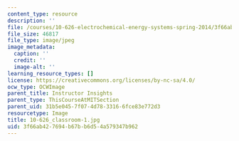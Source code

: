 ```yaml
---
content_type: resource
description: ''
file: /courses/10-626-electrochemical-energy-systems-spring-2014/3f66ab427694b67bb6d54a579347b962_10-626_classroom-1.jpg
file_size: 46817
file_type: image/jpeg
image_metadata:
  caption: ''
  credit: ''
  image-alt: ''
learning_resource_types: []
license: https://creativecommons.org/licenses/by-nc-sa/4.0/
ocw_type: OCWImage
parent_title: Instructor Insights
parent_type: ThisCourseAtMITSection
parent_uid: 31b5e045-7f07-4d78-3316-6fce83e772d3
resourcetype: Image
title: 10-626_classroom-1.jpg
uid: 3f66ab42-7694-b67b-b6d5-4a579347b962
---
```

